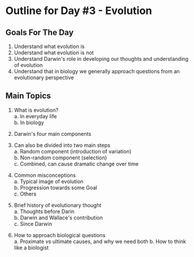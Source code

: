 # Outline for Day #3 - Evolution

## Goals For The Day
1. Understand what evolution is  
2. Understand what evolution is not
3. Understand Darwin's role in developing our thoughts and understanding of evolution  
4. Understand that in biology we generally approach questions from an evolutionary perspective


## Main Topics
1. What is evolution?  
  a. In everyday life  
  b. In biology

2. Darwin's four main components  

3.  Can also be divided into two main steps  
  a. Random component (introduction of variation)  
  b. Non-random component (selection)  
  c. Combined, can cause dramatic change over time

4. Common misconceptions  
  a. Typical image of evolution  
  b. Progression towards some Goal  
  c. Others

5. Brief history of evolutionary thought  
  a. Thoughts before Darin  
  b. Darwin and Wallace's contribution  
  c. Since Darwin

6. How to approach biological questions  
  a. Proximate *vs* ultimate causes, and why we need both
  b. How to think like a biologist
